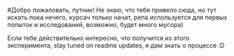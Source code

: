 #Добро пожаловать, путник!
Не знаю, что тебя привело сюда, но тут искать пока нечего, курсач только начат, репа используется для первых попыток и исследований, возможно, будет много мусора)

Если тебе действительно интересно, что получится из этого эксперимента, stay tuned on readme updates, я дам знать о процессе :D